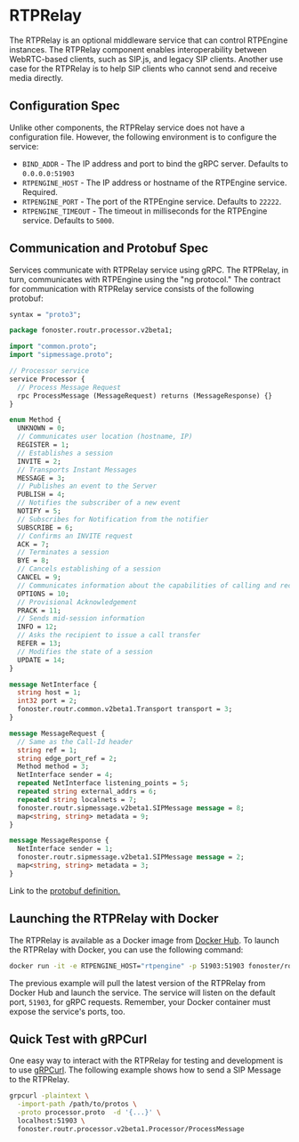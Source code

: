 # RTPRelay

The RTPRelay is an optional middleware service that can control RTPEngine instances. The RTPRelay component enables interoperability between WebRTC-based clients, such as SIP.js, and legacy SIP clients. Another use case for the RTPRelay is to help SIP clients who cannot send and receive media directly.

## Configuration Spec

Unlike other components, the RTPRelay service does not have a configuration file. However, the following environment is to configure the service:

- `BIND_ADDR` - The IP address and port to bind the gRPC server. Defaults to `0.0.0.0:51903`
- `RTPENGINE_HOST` - The IP address or hostname of the RTPEngine service. Required.
- `RTPENGINE_PORT` - The port of the RTPEngine service. Defaults to `22222`.
- `RTPENGINE_TIMEOUT` - The timeout in milliseconds for the RTPEngine service. Defaults to `5000`.

## Communication and Protobuf Spec

Services communicate with RTPRelay service using gRPC. The RTPRelay, in turn, communicates with RTPEngine using the "ng protocol." The contract for communication with RTPRelay service consists of the following protobuf:

```protobuf
syntax = "proto3";

package fonoster.routr.processor.v2beta1;

import "common.proto";
import "sipmessage.proto";

// Processor service
service Processor {
  // Process Message Request
  rpc ProcessMessage (MessageRequest) returns (MessageResponse) {}
}

enum Method {
  UNKNOWN = 0;
  // Communicates user location (hostname, IP)
  REGISTER = 1;
  // Establishes a session
  INVITE = 2;
  // Transports Instant Messages
  MESSAGE = 3;
  // Publishes an event to the Server
  PUBLISH = 4;
  // Notifies the subscriber of a new event
  NOTIFY = 5;
  // Subscribes for Notification from the notifier
  SUBSCRIBE = 6;
  // Confirms an INVITE request
  ACK = 7;
  // Terminates a session
  BYE = 8;
  // Cancels establishing of a session
  CANCEL = 9;
  // Communicates information about the capabilities of calling and receiving SIP phones
  OPTIONS = 10;
  // Provisional Acknowledgement
  PRACK = 11;
  // Sends mid-session information
  INFO = 12;
  // Asks the recipient to issue a call transfer
  REFER = 13;
  // Modifies the state of a session
  UPDATE = 14;
}

message NetInterface {
  string host = 1;
  int32 port = 2;
  fonoster.routr.common.v2beta1.Transport transport = 3;
}

message MessageRequest {
  // Same as the Call-Id header 
  string ref = 1;
  string edge_port_ref = 2;
  Method method = 3;
  NetInterface sender = 4;
  repeated NetInterface listening_points = 5;
  repeated string external_addrs = 6;
  repeated string localnets = 7;
  fonoster.routr.sipmessage.v2beta1.SIPMessage message = 8;
  map<string, string> metadata = 9;
}

message MessageResponse {
  NetInterface sender = 1;
  fonoster.routr.sipmessage.v2beta1.SIPMessage message = 2;
  map<string, string> metadata = 3;
}
```

Link to the [protobuf definition.](https://github.com/fonoster/routr/blob/main/mods/common/src/protos/processor.proto)

## Launching the RTPRelay with Docker

The RTPRelay is available as a Docker image from [Docker Hub](https://hub.docker.com/r/fonoster/routr-rtprelay). To launch the RTPRelay with Docker, you can use the following command:

```bash
docker run -it -e RTPENGINE_HOST="rtpengine" -p 51903:51903 fonoster/routr-rtprelay
```

The previous example will pull the latest version of the RTPRelay from Docker Hub and launch the service. The service will listen on the default port, `51903`, for gRPC requests. Remember, your Docker container must expose the service's ports, too.

## Quick Test with gRPCurl

One easy way to interact with the RTPRelay for testing and development is to use [gRPCurl](https://github.com/fullstorydev/grpcurl). The following example shows how to send a SIP Message to the RTPRelay.

```bash
grpcurl -plaintext \
  -import-path /path/to/protos \
  -proto processor.proto  -d '{...}' \
  localhost:51903 \
  fonoster.routr.processor.v2beta1.Processor/ProcessMessage
```